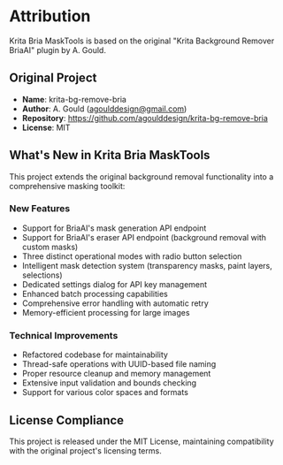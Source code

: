 # Attribution

Krita Bria MaskTools is based on the original "Krita Background Remover BriaAI" plugin by A. Gould.

## Original Project
- **Name**: krita-bg-remove-bria
- **Author**: A. Gould (agoulddesign@gmail.com)
- **Repository**: https://github.com/agoulddesign/krita-bg-remove-bria
- **License**: MIT

## What's New in Krita Bria MaskTools

This project extends the original background removal functionality into a comprehensive masking toolkit:

### New Features
- Support for BriaAI's mask generation API endpoint
- Support for BriaAI's eraser API endpoint (background removal with custom masks)
- Three distinct operational modes with radio button selection
- Intelligent mask detection system (transparency masks, paint layers, selections)
- Dedicated settings dialog for API key management
- Enhanced batch processing capabilities
- Comprehensive error handling with automatic retry
- Memory-efficient processing for large images

### Technical Improvements
- Refactored codebase for maintainability
- Thread-safe operations with UUID-based file naming
- Proper resource cleanup and memory management
- Extensive input validation and bounds checking
- Support for various color spaces and formats

## License Compliance
This project is released under the MIT License, maintaining compatibility with the original project's licensing terms.